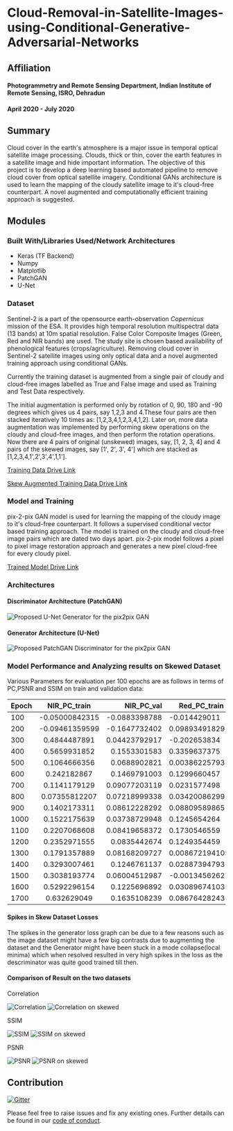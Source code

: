 # Cloud-Removal-in-Satellite-Images-using-Conditional-Generative-Adversarial-Networks

## Affiliation
#### Photogrammetry and Remote Sensing Department, Indian Institute of Remote Sensing, ISRO, Dehradun
#### April 2020 - July 2020

## Summary

Cloud cover in the earth's atmosphere is a major issue in temporal optical satellite image processing. Clouds, thick or thin, cover the earth features in a satellite image and hide important information. The objective of this project is to develop a deep learning based automated pipeline to remove cloud cover from optical satellite imagery. Conditional GANs architecture is used to learn the mapping of the cloudy satellite image to it's cloud-free counterpart. A novel augmented and computationally efficient training approach is suggested.

## Modules

### Built With/Libraries Used/Network Architectures

* Keras (TF Backend)
* Numpy
* Matplotlib
* PatchGAN
* U-Net

### Dataset

Sentinel-2 is a part of the opensource earth-observation *Copernicus* mission of the ESA. It provides high temporal resolution multispectral data (13 bands) at 10m spatial resolution. False Color Composite Images (Green, Red and NIR bands) are used. The study site is chosen based availability of phenological features (crops/agriculture). 
Removing cloud cover in Sentinel-2 satellite images using only optical data and a novel augmented training approach using conditional GANs.

Currently the training dataset is augmented from a single pair of cloudy and cloud-free images labelled as True and False image and used as Training and Test Data respectively.

The initial augmentation is performed only by rotation of 0, 90, 180 and -90 degrees which gives us 4 pairs, say 1,2,3 and 4.These four pairs are then stacked iteratively 10 times as: [1,2,3,4,1,2,3,4,1,2].
Later on, more data augmentation was implemented by performing skew operations on the cloudy and cloud-free images, and then perform the rotation operations. Now there are 4 pairs of original (unskewed) images, say, [1, 2, 3, 4] and 4 pairs of the skewed images, say [1', 2', 3', 4'] which are stacked as [1,2,3,4,1',2',3',4',1,1'].

[Training Data Drive Link](https://drive.google.com/file/d/1dJqHhZUHgYrf0_42CBswJklQgxsApAXQ/view?usp=sharing)

[Skew Augmented Training Data Drive Link](https://drive.google.com/file/d/1jipx2uAULbB32oSfW09k6rJmMdkoh_Wt/view?usp=sharing)

### Model and Training 

pix-2-pix GAN model is used for learning the mapping of the cloudy image to it's cloud-free counterpart. It follows a supervised conditional vector based training approach. The model is trained on the cloudy and cloud-free image pairs which are dated two days apart. pix-2-pix model follows a pixel to pixel image restoration approach and generates a new pixel cloud-free for every cloudy pixel.

[Trained Model Drive Link](https://drive.google.com/drive/folders/1kmXGRGnV4Lj8zRIoLWPp7FLGhNDf7bKQ?usp=sharing)

### Architectures 

#### Discriminator Architecture (PatchGAN)

![Proposed U-Net Generator for the pix2pix GAN](https://github.com/Chintan2108/Cloud-Removal-in-Satellite-Images-using-Conditional-Generative-Adversarial-Networks/blob/master/network%20architectures/discriminator_.png)

#### Generator Architecture (U-Net)

![Proposed PatchGAN Discriminator for the pix2pix GAN](https://github.com/Chintan2108/Cloud-Removal-in-Satellite-Images-using-Conditional-Generative-Adversarial-Networks/blob/master/network%20architectures/generator_new__.jpg)

### Model Performance and Analyzing results on Skewed Dataset

Various Parameters for evaluation per 100 epochs are as follows in terms of PC,PSNR and SSIM on train and validation data:


| Epoch     |NIR_PC_train   |NIR_PC_val   |Red_PC_train   |Red_PC_val     |Green_PC_train  |Green_PC_val   |PSNR_train     |PSNR_val     |SSIM_train      |SSIM_val    |
| ----------|:-------------:| -----------:| ------------- |:-------------:| --------------:| ------------- |:-------------:| -----------:| -------------- |:-----------|
| 100       |-0.05000842315 |-0.0883398788| -0.014429011  |-0.01942083916 | 0.155553528    | 0.1314745827  |10.5787193     |9.944368826  | 0.1558209028   |0.1387626019|
| 200       |-0.09461359599 |-0.1647732402| 0.09893491829 |0.1078286654   | 0.07439906456  | 0.06439988178 |19.49975022    |17.96775821  | 0.5434919468   |0.4879971859|
| 300       |0.4844487891   |0.04423792917| -0.202653834  |0.2110942252   | 0.100536630    | 0.1016198901  |27.39418744    |24.93884501  | 0.9066141119   |0.8419657794|
| 400       |0.5659931852   |0.1553301583 | 0.3359637375  |0.2660727986   | 0.2462063361   | 0.1102983506  |31.2101439     |27.2062056   | 0.9494872523   |0.8889470705|
| 500       |0.1064666356   |0.0688902821 | 0.00386225793 |0.000663448184 | -0.06814932682 | -0.1012978036 |20.8824697     |19.21863675  | 0.4620478366   |0.4057640266|
| 600       |0.242182867    |0.1469791003 | 0.1299660457  |0.1374295475   |-0.02266885263  |-0.05183500483 |24.81609684    |22.2485777   |0.6618107623    |0.6026207847|
| 700       |0.1141179129   |0.09077203119|0.0231577498   |0.0461014954   |0.01413759484   |0.01533657492  |15.81737335    |14.91596596  |0.1561151655    |0.1371105281|
| 800       |0.07355812207  |0.07218999338|0.03420086299  |0.05645767604  |0.04626819331   |0.05379545084  |14.91536278    |14.151824    |0.1232767038    |0.1109237418|
| 900       |0.1402173311   |0.08612228292|0.08809589865  |0.0939511939   |0.1013317205    |0.09384005917  |18.03352817    |16.77826748  |0.2319571403    |0.2019726696|
| 1000      |0.1522175639   |0.03738729948|0.1245654264   |0.1658647433   |0.1536526258    |0.1253755692   |22.9342766     |20.83937953  |0.489397219     |0.4237837526|
| 1100      |0.2207068608   |0.08419658372|0.1730546559   |0.2173727323   |0.219995931     |0.1654665957   |26.96671849    |24.0358739   |0.7026804423    |0.6182513077|
| 1200      |0.2352971555   |0.0835442674 |0.1249354459   |0.147639293    |0.1379616916    |0.1153903569   |26.10884684    |23.56929742  |0.6732339429    |0.5950390088|
| 1300      |0.1791357889   |0.08168209727|0.008672194105 |0.03997902222  |0.0101701286    |0.006031576638 |23.91331973    |22.03335297  |0.5194873822    |0.4578776459|
| 1400      |0.3293007461   |0.1246761137 |0.02887394793  |0.05673247339  |0.04255831788   |0.01574076197  |23.80483363    |21.73766691  |0.5543500455    |0.4823385855|
| 1500      |0.3038193774   |0.06004512987|-0.001345626278|0.03361086924  |0.00718772725   |0.004563553405 |23.92568466    |21.85922651  |0.6341453641    |0.5565858715|
| 1600      |0.5292296154   |0.1225696892 |0.03089674103  |0.07625537081  |0.08322336163   |0.06492719505  |28.1318743     |24.72636908  |0.7972798953    |0.7104326953|
| 1700      |0.632629049    |0.1635108239 |0.08676428243  |0.1230198421   |0.2582400218    |0.1075018241   |31.25227794    |26.33953686  |0.8842468747    |0.7974064016|

#### Spikes in Skew Dataset Losses

The spikes in the generator loss graph can be due to a few reasons such as the image dataset might have a few big contrasts due to augmenting the dataset and the Generator might have been stuck in a mode collapse(local minima) which when resolved resulted in very high spikes in the loss as the descriminator was quite good trained till then.

#### Comparison of Result on the two datasets

Correlation

![Correlation](https://github.com/Chintan2108/Cloud-Removal-in-Satellite-Images-using-Conditional-Generative-Adversarial-Networks/blob/master/network%20architectures/correlation.png)
![Correlation on skewed](https://github.com/Chintan2108/Cloud-Removal-in-Satellite-Images-using-Conditional-Generative-Adversarial-Networks/blob/master/network%20architectures/correlation_new.png)


SSIM

![SSIM](https://github.com/Chintan2108/Cloud-Removal-in-Satellite-Images-using-Conditional-Generative-Adversarial-Networks/blob/master/network%20architectures/ssim.png)
![SSIM on skewed](https://github.com/Chintan2108/Cloud-Removal-in-Satellite-Images-using-Conditional-Generative-Adversarial-Networks/blob/master/network%20architectures/ssim_new.png)

PSNR

![PSNR](https://github.com/Chintan2108/Cloud-Removal-in-Satellite-Images-using-Conditional-Generative-Adversarial-Networks/blob/master/network%20architectures/PSNR.png)
![PSNR on skewed](https://github.com/Chintan2108/Cloud-Removal-in-Satellite-Images-using-Conditional-Generative-Adversarial-Networks/blob/master/network%20architectures/PSNR_new.png)



## Contribution

[![Gitter](https://badges.gitter.im/Cloud-Removal-in-Satellite-Images-using-GANs/community.svg)](https://gitter.im/Cloud-Removal-in-Satellite-Images-using-GANs/community?utm_source=badge&utm_medium=badge&utm_campaign=pr-badge)

Please feel free to raise issues and fix any existing ones. Further details can be found in our [code of conduct](https://github.com/Chintan2108/Cloud-Removal-in-Satellite-Images-using-Conditional-Generative-Adversarial-Networks/blob/master/CODE_OF_CONDUCT.md).
